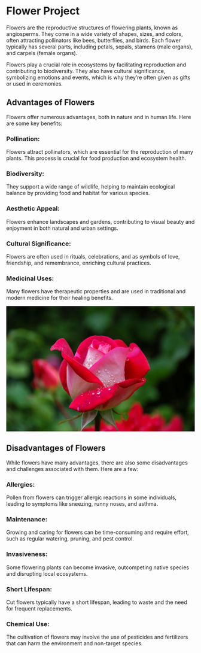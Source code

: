# Flower Project
Flowers are the reproductive structures of flowering plants, known as angiosperms. They come in a wide variety of shapes, sizes, and colors, often attracting pollinators like bees, butterflies, and birds. Each flower typically has several parts, including petals, sepals, stamens (male organs), and carpels (female organs).

Flowers play a crucial role in ecosystems by facilitating reproduction and contributing to biodiversity. They also have cultural significance, symbolizing emotions and events, which is why they’re often given as gifts or used in ceremonies.
## Advantages of Flowers
Flowers offer numerous advantages, both in nature and in human life. Here are some key benefits:

### Pollination:
Flowers attract pollinators, which are essential for the reproduction of many plants. This process is crucial for food production and ecosystem health.

### Biodiversity:
They support a wide range of wildlife, helping to maintain ecological balance by providing food and habitat for various species.

### Aesthetic Appeal:
Flowers enhance landscapes and gardens, contributing to visual beauty and enjoyment in both natural and urban settings.

### Cultural Significance:
Flowers are often used in rituals, celebrations, and as symbols of love, friendship, and remembrance, enriching cultural practices.

### Medicinal Uses:
Many flowers have therapeutic properties and are used in traditional and modern medicine for their healing benefits.

<img src="./image/flower.jpeg">

## Disadvantages of Flowers

While flowers have many advantages, there are also some disadvantages and challenges associated with them. Here are a few:

### Allergies:
 Pollen from flowers can trigger allergic reactions in some individuals, leading to symptoms like sneezing, runny noses, and asthma.

### Maintenance:
 Growing and caring for flowers can be time-consuming and require effort, such as regular watering, pruning, and pest control.

### Invasiveness:
 Some flowering plants can become invasive, outcompeting native species and disrupting local ecosystems.

### Short Lifespan:
 Cut flowers typically have a short lifespan, leading to waste and the need for frequent replacements.

### Chemical Use:
 The cultivation of flowers may involve the use of pesticides and fertilizers that can harm the environment and non-target species.

